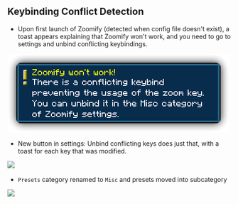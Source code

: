 ## Keybinding Conflict Detection
- Upon first launch of Zoomify (detected when config file doesn't exist), a toast appears explaining that Zoomify
  won't work, and you need to go to settings and unbind conflicting keybindings.

![](https://raw.githubusercontent.com/isXander/Zoomify/1.19/screenshots/keybind-conflict-detection.png)

- New button in settings: Unbind conflicting keys does just that, with a toast for each key that was modified.

![](https://raw.githubusercontent.com/isXander/Zoomify/1.19/screenshots/unbound-conflicting-key-toast.png)

- `Presets` category renamed to `Misc` and presets moved into subcategory

![](https://raw.githubusercontent.com/isXander/Zoomify/1.19/screenshots/misc-page.png)

